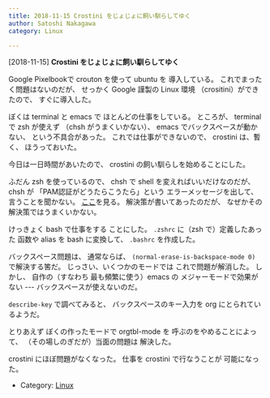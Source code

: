 ```yaml
---
title: 2018-11-15 Crostini をじょじょに飼い馴らしてゆく
author: Satoshi Nakagawa
category: Linux

---
```


[2018-11-15] **Crostini をじょじょに飼い馴らしてゆく** 

 Google Pixelbookで crouton を使って ubuntu を
導入している。
これでまったく問題はないのだが、
せっかく Google 謹製の Linux 環境
（crositini）ができたので、
すぐに導入した。

 ぼくは terminal と emacs で
ほとんどの仕事をしている。
ところが、
terminal で zsh が使えず
（chsh がうまくいかない）、
emacs でバックスペースが動かない、
という不具合があった。
これでは仕事ができないので、
crostini は、暫く、
ほうっておいた。

 今日は一日時間があいたので、
crostini の飼い馴らしを始めることにした。

 ふだん zsh を使っているので、
chsh で shell を変えればいいだけなのだが、
chsh が
「PAM認証がどうたらこうたら」という
エラーメッセージを出して、
言うことを聞かない。
[ここ](https://takeshinho-24.blogspot.com/2011/04/chsh.html)を見る。
解決策が書いてあったのだが、
なぜかその解決策ではうまくいかない。

 けっきょく bash で仕事をする
ことにした。
`.zshrc` に（zsh で）定義したあった
函数や alias を 
bash に変換して、
`.bashrc` を作成した。

 バックスペース問題は、
通常ならば、
`(normal-erase-is-backspace-mode 0)`
で解決する筈だ。
じっさい、いくつかのモードでは
これで問題が解消した。
しかし、
自作の（すなわち
最も頻繁に使う）emacs の
メジャーモードで効果がない ---
バックスペースが使えないのだ。

 `describe-key` で調べてみると、
バックスペースのキー入力を org にとられているようだ。

 とりあえず
ぼくの作ったモードで orgtbl-mode を
呼ぶのをやめることによって、
（その場しのぎだが）当面の問題は
解決した。

 crostini にほぼ問題がなくなった。
仕事を crostini で行なうことが
可能になった。

- Category: [Linux](https://merapano.github.io/categories.html#Linux)

